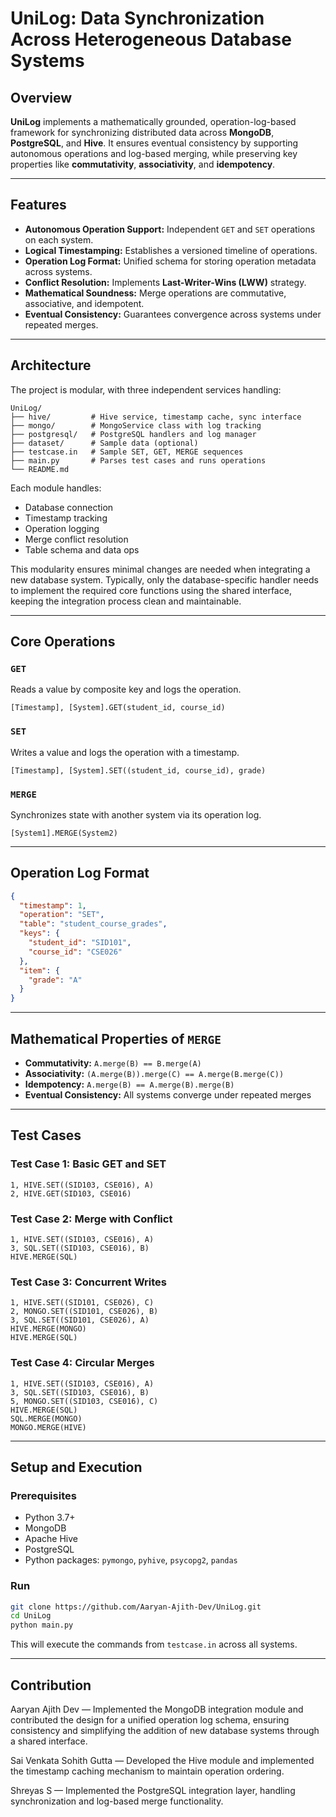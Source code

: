 # UniLog: Data Synchronization Across Heterogeneous Database Systems

## Overview

**UniLog** implements a mathematically grounded, operation-log-based framework for synchronizing distributed data across **MongoDB**, **PostgreSQL**, and **Hive**. It ensures eventual consistency by supporting autonomous operations and log-based merging, while preserving key properties like **commutativity**, **associativity**, and **idempotency**.

---

## Features

* **Autonomous Operation Support:** Independent `GET` and `SET` operations on each system.
* **Logical Timestamping:** Establishes a versioned timeline of operations.
* **Operation Log Format:** Unified schema for storing operation metadata across systems.
* **Conflict Resolution:** Implements **Last-Writer-Wins (LWW)** strategy.
* **Mathematical Soundness:** Merge operations are commutative, associative, and idempotent.
* **Eventual Consistency:** Guarantees convergence across systems under repeated merges.

---

## Architecture

The project is modular, with three independent services handling:

```
UniLog/
├── hive/         # Hive service, timestamp cache, sync interface
├── mongo/        # MongoService class with log tracking
├── postgresql/   # PostgreSQL handlers and log manager
├── dataset/      # Sample data (optional)
├── testcase.in   # Sample SET, GET, MERGE sequences
├── main.py       # Parses test cases and runs operations
└── README.md
```

Each module handles:

* Database connection
* Timestamp tracking
* Operation logging
* Merge conflict resolution
* Table schema and data ops

This modularity ensures minimal changes are needed when integrating a new database system. Typically, only the database-specific handler needs to implement the required core functions using the shared interface, keeping the integration process clean and maintainable.

---

## Core Operations

### `GET`

Reads a value by composite key and logs the operation.

```text
[Timestamp], [System].GET(student_id, course_id)
```

### `SET`

Writes a value and logs the operation with a timestamp.

```text
[Timestamp], [System].SET((student_id, course_id), grade)
```

### `MERGE`

Synchronizes state with another system via its operation log.

```text
[System1].MERGE(System2)
```

---

## Operation Log Format

```json
{
  "timestamp": 1,
  "operation": "SET",
  "table": "student_course_grades",
  "keys": {
    "student_id": "SID101",
    "course_id": "CSE026"
  },
  "item": {
    "grade": "A"
  }
}
```

---

## Mathematical Properties of `MERGE`

* **Commutativity:** `A.merge(B) == B.merge(A)`
* **Associativity:** `(A.merge(B)).merge(C) == A.merge(B.merge(C))`
* **Idempotency:** `A.merge(B) == A.merge(B).merge(B)`
* **Eventual Consistency:** All systems converge under repeated merges

---

## Test Cases

### Test Case 1: Basic GET and SET

```text
1, HIVE.SET((SID103, CSE016), A)
2, HIVE.GET(SID103, CSE016)
```

### Test Case 2: Merge with Conflict

```text
1, HIVE.SET((SID103, CSE016), A)
3, SQL.SET((SID103, CSE016), B)
HIVE.MERGE(SQL)
```

### Test Case 3: Concurrent Writes

```text
1, HIVE.SET((SID101, CSE026), C)
2, MONGO.SET((SID101, CSE026), B)
3, SQL.SET((SID101, CSE026), A)
HIVE.MERGE(MONGO)
HIVE.MERGE(SQL)
```

### Test Case 4: Circular Merges

```text
1, HIVE.SET((SID103, CSE016), A)
3, SQL.SET((SID103, CSE016), B)
5, MONGO.SET((SID103, CSE016), C)
HIVE.MERGE(SQL)
SQL.MERGE(MONGO)
MONGO.MERGE(HIVE)
```

---

## Setup and Execution

### Prerequisites

* Python 3.7+
* MongoDB
* Apache Hive
* PostgreSQL
* Python packages: `pymongo`, `pyhive`, `psycopg2`, `pandas`

### Run

```bash
git clone https://github.com/Aaryan-Ajith-Dev/UniLog.git
cd UniLog
python main.py
```

This will execute the commands from `testcase.in` across all systems.

---

## Contribution
Aaryan Ajith Dev — Implemented the MongoDB integration module and contributed the design for a unified operation log schema, ensuring consistency and simplifying the addition of new database systems through a shared interface.

Sai Venkata Sohith Gutta — Developed the Hive module and implemented the timestamp caching mechanism to maintain operation ordering.

Shreyas S — Implemented the PostgreSQL integration layer, handling synchronization and log-based merge functionality.
